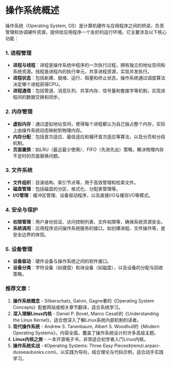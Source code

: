 # 操作系统概述
操作系统（Operating System, OS）是计算机硬件与应用程序之间的桥梁，负责管理和协调硬件资源，提供给应用程序一个友好的运行环境。它主要涉及以下核心功能：

### 1. 进程管理
- **进程与线程**：进程是操作系统中程序的一次执行过程，拥有独立的地址空间和系统资源。线程是进程内的执行单元，共享进程资源，实现并发执行。
- **进程状态**：包括新建、就绪、运行、阻塞和终止状态，操作系统通过调度算法决定哪个进程获得CPU。
- **进程通信**：包括管道、消息队列、共享内存、信号量和套接字等机制，实现进程间的数据交换和同步。

### 2. 内存管理
- **虚拟内存**：通过虚拟地址空间，使得每个进程都认为自己独占整个内存，实际上由操作系统动态映射到物理内存。
- **内存分配**：包括首次适应、最佳适应和循环首次适应等算法，以及分页和分段机制。
- **页面置换**：如LRU（最近最少使用）、FIFO（先进先出）策略，解决物理内存不足时的页面替换问题。

### 3. 文件系统
- **文件组织**：目录结构、索引节点等，用于高效管理和检索文件。
- **磁盘管理**：包括磁盘的分区、格式化、分配表管理等。
- **I/O管理**：缓冲区管理、设备驱动程序，以及直接I/O与缓存I/O等模式。

### 4. 安全与保护
- **权限管理**：用户身份验证、访问控制列表、文件权限等，确保系统资源安全。
- **系统调用**：应用程序访问操作系统服务的接口，如创建进程、文件操作等，是安全边界的体现。

### 5. 设备管理
- **设备驱动**：硬件设备与操作系统之间的软件接口。
- **设备分类**：字符设备（如键盘）和块设备（如磁盘），以及设备的分配与回收策略。

### 推荐文章：
1. **操作系统概念** - Silberschatz, Galvin, Gagne著的《Operating System Concepts》配套网站或相关章节翻译，适合系统学习。
2. **深入理解Linux内核** - Daniel P. Bovet, Marco Cesati的《Understanding the Linux Kernel》，适合想深入了解Linux系统内部机制的读者。
3. **现代操作系统** - Andrew S. Tanenbaum, Albert S. Woodhull的《Modern Operating Systems》，内容全面，覆盖了操作系统设计的许多高级主题。
4. **Linux内核之旅** - 一本开源电子书，非常适合初学者入门Linux内核。
5. **操作系统实战** - 《Operating Systems: Three Easy Pieces》(remzi.arpaci-dusseaubooks.com)，以实践为导向，结合理论与代码示例，适合动手实践学习。